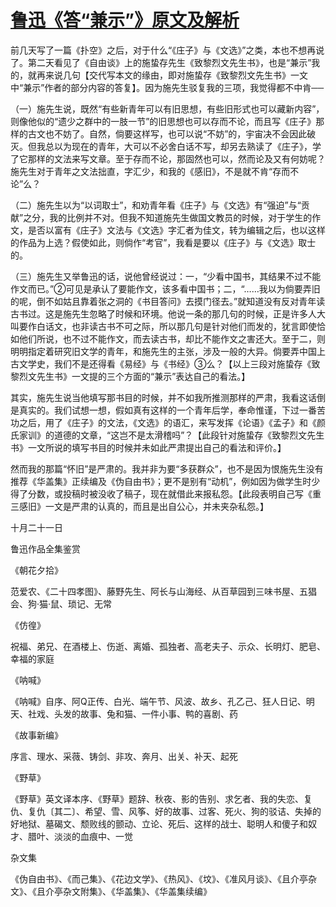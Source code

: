 # [鲁迅《答“兼示”》原文及解析](https://www.vrrw.net/wx/8242.html)

前几天写了一篇《扑空》之后，对于什么“《庄子》与《文选》”之类，本也不想再说了。第二天看见了《自由谈》上的施蛰存先生《致黎烈文先生书》，也是“兼示”我的，就再来说几句【交代写本文的缘由，即对施蛰存《致黎烈文先生书》一文中“兼示”作者的部分内容的答复】。因为施先生驳复我的三项，我觉得都不中肯──

（一）施先生说，既然“有些新青年可以有旧思想，有些旧形式也可以藏新内容”，则像他似的“遗少之群中的一肢一节”的旧思想也可以存而不论，而且写《庄子》那样的古文也不妨了。自然，倘要这样写，也可以说“不妨”的，宇宙决不会因此破灭。但我总以为现在的青年，大可以不必舍白话不写，却另去熟读了《庄子》，学了它那样的文法来写文章。至于存而不论，那固然也可以，然而论及又有何妨呢？施先生对于青年之文法拙直，字汇少，和我的《感旧》，不是就不肯“存而不论”么？



（二）施先生以为“以词取士”，和劝青年看《庄子》与《文选》有“强迫”与“贡献”之分，我的比例并不对。但我不知道施先生做国文教员的时候，对于学生的作文，是否以富有《庄子》文法与《文选》字汇者为佳文，转为编辑之后，也以这样的作品为上选？假使如此，则倘作“考官”，我看是要以《庄子》与《文选》取士的。

（三）施先生又举鲁迅的话，说他曾经说过：一，“少看中国书，其结果不过不能作文而已。”②可见是承认了要能作文，该多看中国书；二，“……我以为倘要弄旧的呢，倒不如姑且靠着张之洞的《书目答问》去摸门径去。”就知道没有反对青年读古书过。这是施先生忽略了时候和环境。他说一条的那几句的时候，正是许多人大叫要作白话文，也非读古书不可之际，所以那几句是针对他们而发的，犹言即使恰如他们所说，也不过不能作文，而去读古书，却比不能作文之害还大。至于二，则明明指定着研究旧文学的青年，和施先生的主张，涉及一般的大异。倘要弄中国上古文学史，我们不是还得看《易经》与《书经》③么？【以上三段对施蛰存《致黎烈文先生书》一文提的三个方面的“兼示”表达自己的看法。】

其实，施先生说当他填写那书目的时候，并不如我所推测那样的严肃，我看这话倒是真实的。我们试想一想，假如真有这样的一个青年后学，奉命惟谨，下过一番苦功之后，用了《庄子》的文法，《文选》的语汇，来写发挥《论语》《孟子》和《颜氏家训》的道德的文章，“这岂不是太滑稽吗”？【此段针对施蛰存《致黎烈文先生书》一文所说的填写书目的时候并未如此严肃提出自己的看法和评价。】

然而我的那篇“怀旧”是严肃的。我并非为要“多获群众”，也不是因为恨施先生没有推荐《华盖集》正续编及《伪自由书》；更不是别有“动机”，例如因为做学生时少得了分数，或投稿时被没收了稿子，现在就借此来报私怨。【此段表明自己写《重三感旧》一文是严肃的认真的，而且是出自公心，并未夹杂私怨。】

十月二十一日

鲁迅作品全集鉴赏

《朝花夕拾》

范爱农、《二十四孝图》、藤野先生、阿长与山海经、从百草园到三味书屋、五猖会、狗·猫·鼠、琐记、无常

《仿徨》

祝福、弟兄、在酒楼上、伤逝、离婚、孤独者、高老夫子、示众、长明灯、肥皂、幸福的家庭

《呐喊》

《呐喊》自序、阿Q正传、白光、端午节、风波、故乡、孔乙己、狂人日记、明天、社戏、头发的故事、兔和猫、一件小事、鸭的喜剧、药

《故事新编》

序言、理水、采薇、铸剑、非攻、奔月、出关、补天、起死

《野草》

《野草》英文译本序、《野草》题辞、秋夜、影的告别、求乞者、我的失恋、复仇、复仇〔其二〕、希望、雪、风筝、好的故事、过客、死火、狗的驳诘、失掉的好地狱、墓碣文、颓败线的颤动、立论、死后、这样的战士、聪明人和傻子和奴才、腊叶、淡淡的血痕中、一觉

杂文集

《伪自由书》、《而己集》、《花边文学》、《热风》、《坟》、《准风月谈》、《且介亭杂文》、《且介亭杂文附集》、《华盖集》、《华盖集续编》

